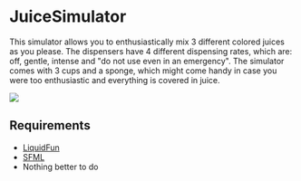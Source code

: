 JuiceSimulator
==============

This simulator allows you to enthusiastically mix 3 different colored juices as you please. The dispensers have 4 different dispensing rates, which are: off, gentle, intense and "do not use even in an emergency". The simulator comes with 3 cups and a sponge, which might come handy in case you were too enthusiastic and everything is covered in juice.

![](https://github.com/matiaslindgren/JuiceSimulator/blob/master/doc/img/demo1.gif)

Requirements
------------
* [LiquidFun](https://github.com/google/liquidfun)
* [SFML](https://github.com/SFML/SFML)
* Nothing better to do

